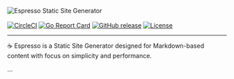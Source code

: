 ![Espresso Static Site Generator](https://sternentstehung.de/espresso-md.png)
<br /><br />
[![CircleCI](https://circleci.com/gh/dominikbraun/cleanup.svg?style=shield)](https://circleci.com/gh/dominikbraun/cleanup)
[![Go Report Card](https://goreportcard.com/badge/github.com/dominikbraun/cleanup)](https://goreportcard.com/report/github.com/dominikbraun/cleanup)
[![GitHub release](https://img.shields.io/github/v/release/dominikbraun/cleanup?include_prereleases&sort=semver)](https://github.com/dominikbraun/cleanup/releases)
[![License](https://img.shields.io/github/license/dominikbraun/cleanup)](https://github.com/dominikbraun/cleanup/blob/master/LICENSE)

---

:coffee: Espresso is a Static Site Generator designed for Markdown-based content with focus on simplicity and performance.

...

